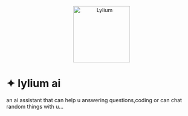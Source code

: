 <p align="center">
  <img src="https://justcallmechezz.github.io/lylium/icons/lylium.png" alt="Lylium" width="150"/>
</p>

# ✦ lylium ai
an ai assistant that can help u answering questions,coding or can chat random things with u... 